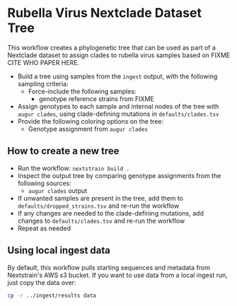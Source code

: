 # Rubella Virus Nextclade Dataset Tree

This workflow creates a phylogenetic tree that can be used as part of
a Nextclade dataset to assign clades to rubella virus samples based on
FIXME CITE WHO PAPER HERE.

* Build a tree using samples from the `ingest` output, with the following
  sampling criteria:
  * Force-include the following samples:
    * genotype reference strains from FIXME
* Assign genotypes to each sample and internal nodes of the tree with
  `augur clades`, using clade-defining mutations in `defaults/clades.tsv`
* Provide the following coloring options on the tree:
  * Genotype assignment from `augur clades`

## How to create a new tree

* Run the workflow: `nextstrain build .`
* Inspect the output tree by comparing genotype assignments from the following sources:
  * `augur clades` output
* If unwanted samples are present in the tree, add them to
  `defaults/dropped_strains.tsv` and re-run the workflow
* If any changes are needed to the clade-defining mutations, add
  changes to `defaults/clades.tsv` and re-run the workflow
* Repeat as needed

## Using local ingest data

By default, this workflow pulls starting sequences and metadata from Nextstrain's AWS s3 bucket.
If you want to use data from a local ingest run, just copy the data over:

```sh
cp -r ../ingest/results data
```
